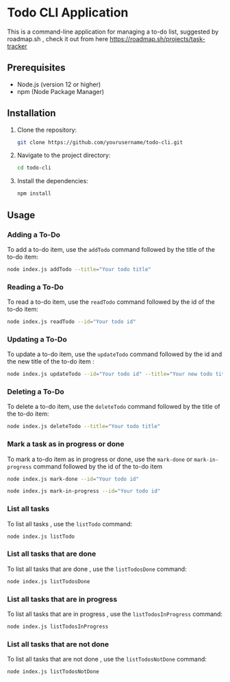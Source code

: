# Todo CLI Application

This is a command-line application for managing a to-do list, suggested by roadmap.sh , check it out from here https://roadmap.sh/projects/task-tracker

## Prerequisites

- Node.js (version 12 or higher)
- npm (Node Package Manager)

## Installation

1. Clone the repository:
    ```sh
    git clone https://github.com/yourusername/todo-cli.git
    ```
2. Navigate to the project directory:
    ```sh
    cd todo-cli
    ```
3. Install the dependencies:
    ```sh
    npm install
    ```

## Usage

### Adding a To-Do

To add a to-do item, use the `addTodo` command followed by the title of the to-do item:
```sh
node index.js addTodo --title="Your todo title"
```

### Reading a To-Do

To read a to-do item, use the `readTodo` command followed by the id of the to-do item:
```sh
node index.js readTodo --id="Your todo id"
```

### Updating a To-Do

To update a to-do item, use the `updateTodo` command followed by the id and the new title of the to-do item  :
```sh
node index.js updateTodo --id="Your todo id" --title="Your new todo title"
```
### Deleting a To-Do

To delete a to-do item, use the `deleteTodo` command followed by the title of the to-do item:
```sh
node index.js deleteTodo --title="Your todo title"
```

### Mark a task as in progress or done 

To mark a to-do item as in progress or done, use the `mark-done` or `mark-in-progress` command followed by the id of the to-do item
```sh
node index.js mark-done --id="Your todo id"
```
```sh
node index.js mark-in-progress --id="Your todo id"
```

### List all tasks

To list all tasks , use the `listTodo` command:
```sh
node index.js listTodo
```

### List all tasks that are done

To list all tasks that are done , use the `listTodosDone` command:
```sh
node index.js listTodosDone
```

### List all tasks that are in progress

To list all tasks that are in progress , use the `listTodosInProgress` command:
```sh
node index.js listTodosInProgress
```

### List all tasks that are not done

To list all tasks that are not done , use the `listTodosNotDone` command:
```sh
node index.js listTodosNotDone
```
